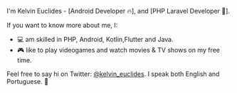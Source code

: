 
I'm Kelvin Euclides - [Android Developer :fire:], 
and [PHP Laravel Developer :elephant:].

If you want to know more about me, I:
- :computer: am skilled in PHP, Android, Kotlin,Flutter and Java.
- :video_game: like to play videogames and watch movies & TV shows on my free time.

Feel free to say hi on Twitter: [@kelvin_euclides](https://twitter.com/kelvin_euclides). I speak both English and Portuguese. 🙂
